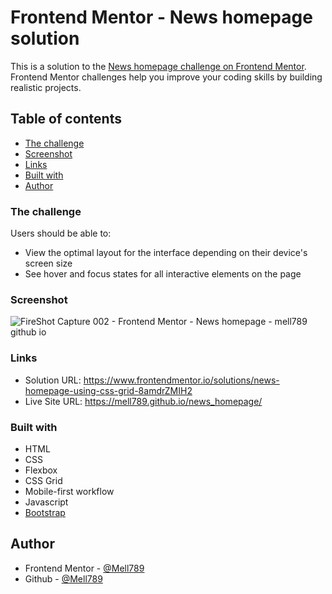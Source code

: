 # Frontend Mentor - News homepage solution

This is a solution to the [News homepage challenge on Frontend Mentor](https://www.frontendmentor.io/challenges/news-homepage-H6SWTa1MFl). Frontend Mentor challenges help you improve your coding skills by building realistic projects. 

## Table of contents

- [The challenge](#the-challenge)
- [Screenshot](#screenshot)
- [Links](#links)
- [Built with](#built-with)
- [Author](#author)

### The challenge

Users should be able to:

- View the optimal layout for the interface depending on their device's screen size
- See hover and focus states for all interactive elements on the page

### Screenshot

![FireShot Capture 002 - Frontend Mentor - News homepage - mell789 github io](https://github.com/Mell789/news_homepage/assets/119974283/c46580a8-946b-4ba4-9beb-3e4b203e611e)

### Links

- Solution URL: https://www.frontendmentor.io/solutions/news-homepage-using-css-grid-8amdrZMIH2
- Live Site URL: https://mell789.github.io/news_homepage/

### Built with

- HTML
- CSS
- Flexbox
- CSS Grid
- Mobile-first workflow
- Javascript
- [Bootstrap](https://getbootstrap.com/docs/5.3/getting-started/introduction/)

## Author

- Frontend Mentor - [@Mell789](https://www.frontendmentor.io/profile/Mell789)
- Github - [@Mell789](https://github.com/Mell789)
